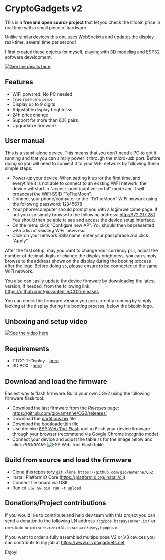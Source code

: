 # CryptoGadgets v2

This is a **free and open source project** that let you check the bitcoin price in real time with a small piece of hardware.

Unlike similar devices this one uses WebSockets and updates the display real-time, several time per second!

I first created these objects for myself, playing with 3D modeling and ESP32 software development.

[![See the details here](https://www.datocms-assets.com/56675/1680892734-btc-edited-edited.png?fm=webp&w=610)](https://www.cryptogadgets.net/CG2/cryptocurrency-ticker-v2-real-time-bitcoin-btc-price)


## Features

- WiFi powered. No PC needed
- True real-time price
- Display up to 9 digits
- Adjustable display brightness
- 24h price change
- Support for more than 600 pairs
- Upgradable firmware

## User manual

This is a stand-alone device. This means that you don’t need a PC  to get it running and that you can simply power it through the micro-usb port. Before doing so  you will need to connect it to your WiFi network by following these simple steps:

- Power-up your device. When setting it up for the first time, and everytime it is not able to connect to an existing WiFi network, the device will start in “access-point/captive-portal" mode and it will broadcast the WiFi SSID “ToTheMoon”.
- Connect your phone/computer to the “ToTheMoon” WiFi network using the following password: 12345678
- Your phone/computer should prompt you with a login/welcome page. If not you can simply browse to the following address: http://172.217.28.1. You should then be able to see and access the device setup interface.
- On the menu click “Configure new AP”. You should then be presented with a list of existing WiFi networks.
- Click on your network SSID name, enter your passphrase and click “Apply”.


After the first setup, may  you want to change your currency pair, adjust the number of decimal digits or change the display brightness, you can simply browse to the address shown on the display during the booting process after the logo. Before doing so, please ensure  to be connected to the same WiFi network.

You also can easily update the device firmware by downloading the latest version, if needed, from the following link: https://github.com/giovantenne/CG2/releases

You can check the firmware version you are currently running  by simply  looking at the display during the booting process, below the bitcoin logo.


## Unboxing and setup video
[![See the video here](https://www.datocms-assets.com/56675/1708071548-cryptocurrency-ticker-v2-real-time-bitcoin-btc-price.png?auto=format&w=610)](https://www.youtube.com/watch?v=KbjArYrW6Es)


## Requirements
- TTGO T-Display - [here](https://www.lilygo.cc/products/lilygo%C2%AE-ttgo-t-display-1-14-inch-lcd-esp32-control-board)
- 3D BOX - [here](stl/)

## Download and load the firmware

Easiest way to flash firmware. Build your own CGv2 using the following firmware flash tool:

- Download the last firmware from the _Releases_ page: https://github.com/giovantenne/CG2/releases`
- Download the [partitions.bin](https://github.com/giovantenne/CG2/bin/partitions.bin) file 
- Download the [bootloader.bin](https://github.com/giovantenne/CG2/bin/bootloader.bin) file 
- Use the nice [ESP Web Tool Flash](https://esp.huhn.me/) tool to Flash your device firmware through your browser  (recommend via Google Chrome incognito mode)
- Connect your device and adjust the table as for the image below and click _PROGRAM_:
![ESP Web Tool Flash table](https://github.com/giovantenne/CG2/bin/ESPWebTool.png)

## Build from source and load the firmware
- Clone this repository `git clone https://github.com/giovantenne/CG2`
- Install PlatformIO Core (https://platformio.org/install/cli)
- Connect the board via USB
- Run `cd CG2 && pio run -t upload`

## Donations/Project contributions
If you would like to contribute and help dev team with this project you can send a donation to the following LN address ⚡`cg@pos.btcpayserver.it`⚡ or on-chain `bc1qdx6r7z2c2dtdfa2tn9a2u4rc3g5myyfquqq97x`

If you want to order a fully assembled multipurpose V2 or V3 devices you can contribute to my job at https://www.cryptogadgets.net

Enjoy!

